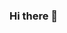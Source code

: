 ### Hi there 👋

<!--
**NazlicanTerliksiz/NazlicanTerliksiz** is a ✨ _special_ ✨ repository because its `README.md` (this file) appears on your GitHub profile.

Here are some ideas to get you started:

- 🔭 I’m currently working on ...
- 🌱 I’m currently learning Android
- 👯 I’m looking to collaborate on ...
- 🤔 I’m looking for help with ...
- 💬 Ask me about ...
- 📫 How to reach me: 
     nazlicanterliksiz@gmail.com
     linkedin.com/in/nazlicanterliksiz/
- 😄 Pronouns: ...
- ⚡ Fun fact: ...
-->
